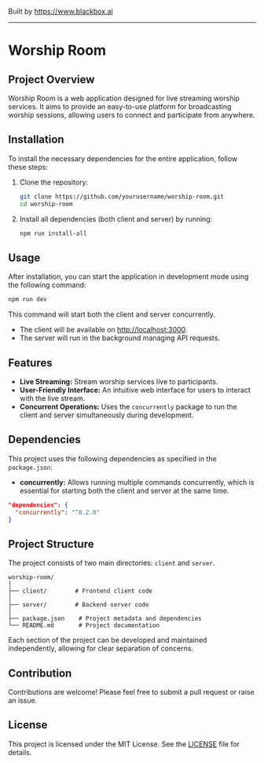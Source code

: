 
Built by https://www.blackbox.ai

---

# Worship Room

## Project Overview
Worship Room is a web application designed for live streaming worship services. It aims to provide an easy-to-use platform for broadcasting worship sessions, allowing users to connect and participate from anywhere.

## Installation
To install the necessary dependencies for the entire application, follow these steps:

1. Clone the repository:
   ```bash
   git clone https://github.com/yourusername/worship-room.git
   cd worship-room
   ```

2. Install all dependencies (both client and server) by running:
   ```bash
   npm run install-all
   ```

## Usage
After installation, you can start the application in development mode using the following command:

```bash
npm run dev
```

This command will start both the client and server concurrently. 

- The client will be available on [http://localhost:3000](http://localhost:3000).
- The server will run in the background managing API requests.

## Features
- **Live Streaming:** Stream worship services live to participants.
- **User-Friendly Interface:** An intuitive web interface for users to interact with the live stream.
- **Concurrent Operations:** Uses the `concurrently` package to run the client and server simultaneously during development.

## Dependencies
This project uses the following dependencies as specified in the `package.json`:

- **concurrently:** Allows running multiple commands concurrently, which is essential for starting both the client and server at the same time.

```json
"dependencies": {
  "concurrently": "^8.2.0"
}
```

## Project Structure
The project consists of two main directories: `client` and `server`. 

```
worship-room/
│
├── client/        # Frontend client code
│
├── server/        # Backend server code
│
├── package.json    # Project metadata and dependencies
└── README.md       # Project documentation
```

Each section of the project can be developed and maintained independently, allowing for clear separation of concerns.

## Contribution
Contributions are welcome! Please feel free to submit a pull request or raise an issue.

## License
This project is licensed under the MIT License. See the [LICENSE](LICENSE) file for details.